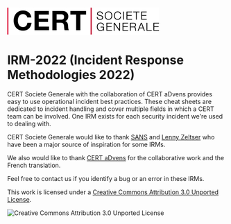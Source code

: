 ![CERT Societe Generale Logo](CERT_SocieteGenerale_Logo.jpg  "CERT Societe Generale Logo")


IRM-2022 (Incident Response Methodologies 2022)
=====================================

CERT Societe Generale with the collaboration of CERT aDvens provides easy to use operational incident best practices. These cheat sheets are dedicated to incident handling and cover multiple fields in which a CERT team can be involved. One IRM exists for each security incident we're used to dealing with.

CERT Societe Generale would like to thank [SANS](https://www.sans.org/) and [Lenny Zeltser](https://zeltser.com/cheat-sheets/) who have been a major source of inspiration for some IRMs. 

We also would like to thank [CERT aDvens](https://github.com/cert-advens/) for the collaborative work and the French translation.

Feel free to contact us if you identify a bug or an error in these IRMs.

This work is licensed under a [Creative Commons Attribution 3.0 Unported License](https://creativecommons.org/licenses/by/3.0/).
 
![Creative Commons Attribution 3.0 Unported License](http://i.creativecommons.org/l/by/3.0/88x31.png "Creative Commons Attribution 3.0 Unported License")
